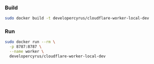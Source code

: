 ### Build
```bash
sudo docker build -t developercyrus/cloudflare-worker-local-dev
```
### Run
```bash
sudo docker run --rm \
  -p 8787:8787 \
  --name worker \
  developercyrus/cloudflare-worker-local-dev 
```
